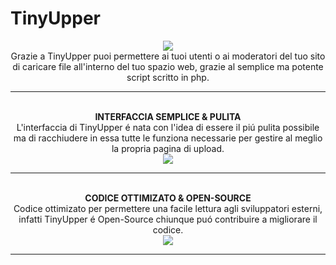 # TinyUpper
<div align="center">
  <img src="http://tinyupper.altervista.org/italiano/logo.png"/><br>
Grazie a TinyUpper puoi permettere ai tuoi utenti o ai moderatori del tuo sito di caricare file all'interno del tuo spazio web, grazie al semplice ma potente script scritto in php. <br>
  <hr>
  <br>
  <strong>INTERFACCIA SEMPLICE & PULITA</strong> <br>
L'interfaccia di TinyUpper é nata con l'idea di essere il piú pulita possibile ma di racchiudere in essa tutte le funziona necessarie per gestire al meglio la propria pagina di upload. <br>
<img src="http://tinyupper.altervista.org/italiano/images/s1.png"/>
  
  <hr>
  <br>
  <strong>CODICE OTTIMIZATO & OPEN-SOURCE</strong><br>
  Codice ottimizato per permettere una facile lettura agli sviluppatori esterni, infatti TinyUpper é Open-Source chiunque puó contribuire   a migliorare il codice.<br>
  <img src="http://tinyupper.altervista.org/italiano/images/s2.png"/>
  
  <hr>
  <br>
  

</div>
